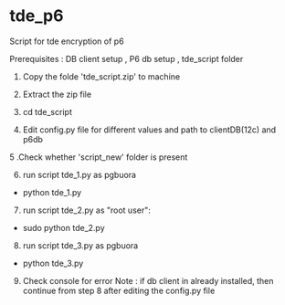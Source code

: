 # tde_p6
Script for tde encryption of p6 


Prerequisites :  DB client setup , P6 db setup , tde_script folder
1. Copy the folde 'tde_script.zip' to machine

2. Extract the zip file

3. cd tde_script

4. Edit config.py file for different values and path to clientDB(12c) and p6db

5 .Check whether 'script_new' folder is present

6. run script tde_1.py as pgbuora
- python tde_1.py
7. run script tde_2.py as "root user":
- sudo python tde_2.py
8. run script tde_3.py as pgbuora
- python tde_3.py
9. Check console for error
Note : if db client in already installed, then continue from step 8 after editing the config.py file
